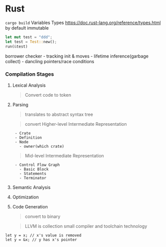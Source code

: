 # Rust
`cargo build`
Variables Types
https://doc.rust-lang.org/reference/types.html
by default immutable
```rust
let mut test = "ddd";
let test = Test::new();
run(&test)
```
borrower checker
    - tracking init & moves
    - lifetime inference(garbage collect)
    -  dancling pointers/race conditions

### Compilation Stages
1. Lexical Analysis
   > Convert code to token 
2. Parsing
   > translates to abstract syntax tree

   > convert Higher-level Intermediate Representation

        - Crate
        - Definition
        - Node
          - owner(which crate)

   > Mid-level Intermediate Representation

        - Control Flow Graph
          - Basic Block
          - Statements
          - Terminator


3. Semantic Analysis
4. Optimization
5. Code Generation
    > convert to binary

    > LLVM is collection small compiler and toolchain technology
```
let y = x; // x's value is removed
let y = &x; // y has x's pointer
```